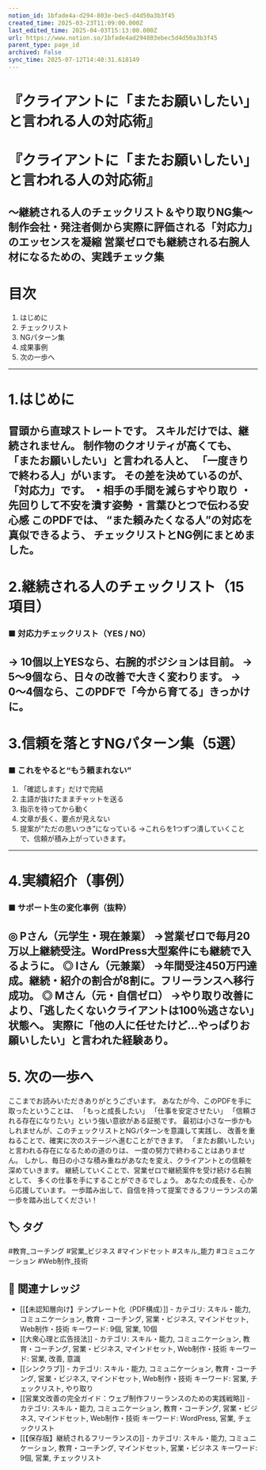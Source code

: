 ```yaml
---
notion_id: 1bfade4a-d294-803e-bec5-d4d50a3b3f45
created_time: 2025-03-23T11:09:00.000Z
last_edited_time: 2025-04-03T15:13:00.000Z
url: https://www.notion.so/1bfade4ad294803ebec5d4d50a3b3f45
parent_type: page_id
archived: False
sync_time: 2025-07-12T14:40:31.618149
---
```


# 『クライアントに「またお願いしたい」と言われる人の対応術』

# 『クライアントに「またお願いしたい」と言われる人の対応術』
〜継続される人のチェックリスト＆やり取りNG集〜
制作会社・発注者側から実際に評価される「対応力」のエッセンスを凝縮
営業ゼロでも継続される右腕人材になるための、実践チェック集
---
# 目次
1. はじめに
1. チェックリスト
1. NGパターン集
1. 成果事例
1. 次の一歩へ
---
# 1.はじめに
冒頭から直球ストレートです。
スキルだけでは、継続されません。
制作物のクオリティが高くても、
「またお願いしたい」と言われる人と、
「一度きりで終わる人」がいます。
その差を決めているのが、「対応力」です。
・相手の手間を減らすやり取り
・先回りして不安を潰す姿勢
・言葉ひとつで伝わる安心感
このPDFでは、
“また頼みたくなる人”の対応を真似できるよう、
チェックリストとNG例にまとめました。
---
# 2.継続される人のチェックリスト（15項目）
### ■ 対応力チェックリスト（YES / NO）
→ 10個以上YESなら、右腕的ポジションは目前。
→ 5〜9個なら、日々の改善で大きく変わります。
→ 0〜4個なら、このPDFで「今から育てる」きっかけに。
---
# 3.信頼を落とすNGパターン集（5選）
### ■ これをやると“もう頼まれない”
1. 「確認します」だけで完結
1. 主語が抜けたままチャットを送る
1. 指示を待ってから動く
1. 文章が長く、要点が見えない
1. 提案が“ただの思いつき”になっている
→これらを1つずつ潰していくことで、信頼が積み上がっていきます。
---
# 4.実績紹介（事例）
### ■ サポート生の変化事例（抜粋）
◎ Pさん（元学生・現在兼業）
→営業ゼロで毎月20万以上継続受注。WordPress大型案件にも継続で入るように。
◎ Iさん（元兼業）
→年間受注450万円達成。継続・紹介の割合が8割に。フリーランスへ移行成功。
◎ Mさん（元・自信ゼロ）
→やり取り改善により、「逃したくないクライアントは100％逃さない」状態へ。
実際に「他の人に任せたけど…やっぱりお願いしたい」と言われた経験あり。
---
# 5. 次の一歩へ
ここまでお読みいただきありがとうございます。
あなたが今、このPDFを手に取ったということは、
「もっと成長したい」
「仕事を安定させたい」
「信頼される存在になりたい」という強い意欲がある証拠です。
最初は小さな一歩かもしれませんが、このチェックリストとNGパターンを意識して実践し、
改善を重ねることで、確実に次のステージへ進むことができます。
「またお願いしたい」と言われる存在になるための道のりは、
一度の努力で終わることはありません。
しかし、毎日の小さな積み重ねがあなたを変え、クライアントとの信頼を深めていきます。
継続していくことで、営業ゼロで継続案件を受け続ける右腕として、
多くの仕事を手にすることができるでしょう。
あなたの成長を、心から応援しています。
一歩踏み出して、自信を持って提案できるフリーランスの第一歩を踏み出してください！

## 🏷️ タグ
#教育_コーチング #営業_ビジネス #マインドセット #スキル_能力 #コミュニケーション #Web制作_技術

## 🔗 関連ナレッジ
- [[【未認知層向け】テンプレート化（PDF構成）]] - カテゴリ: スキル・能力, コミュニケーション, 教育・コーチング, 営業・ビジネス, マインドセット, Web制作・技術 キーワード: 9個, 営業, 10個
- [[大衆心理と広告技法]] - カテゴリ: スキル・能力, コミュニケーション, 教育・コーチング, 営業・ビジネス, マインドセット, Web制作・技術 キーワード: 営業, 改善, 意識
- [[シンクラブ]] - カテゴリ: スキル・能力, コミュニケーション, 教育・コーチング, 営業・ビジネス, マインドセット, Web制作・技術 キーワード: 営業, チェックリスト, やり取り
- [[営業文改善の完全ガイド：ウェブ制作フリーランスのための実践戦略]] - カテゴリ: スキル・能力, コミュニケーション, 教育・コーチング, 営業・ビジネス, マインドセット, Web制作・技術 キーワード: WordPress, 営業, チェックリスト
- [[【保存版】継続されるフリーランスの]] - カテゴリ: スキル・能力, コミュニケーション, 教育・コーチング, マインドセット, 営業・ビジネス キーワード: 9個, 営業, チェックリスト
